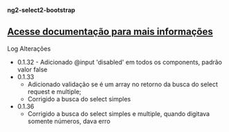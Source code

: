 **ng2-select2-bootstrap**


[Acesse documentação para mais informações](https://lucasvieceli.github.io/ng2-select2-bootstrap)
------------------------------------------------------------------------

Log Alterações

 - 0.1.32 - Adicionado @input 'disabled' em todos os components, padrão valor false
 - 0.1.33
	 - Adicionado validação se é um array no retorno da busca do select request e multiple;
	 - Corrigido a busca do select simples
 - 0.1.36
     - Corrigido a busca do select simples e multiple, quando digitava somente números, dava erro
 